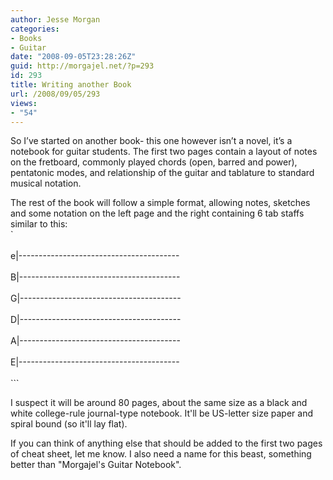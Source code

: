 ```yaml
---
author: Jesse Morgan
categories:
- Books
- Guitar
date: "2008-09-05T23:28:26Z"
guid: http://morgajel.net/?p=293
id: 293
title: Writing another Book
url: /2008/09/05/293
views:
- "54"
---
```


So I’ve started on another book- this one however isn’t a novel, it’s a notebook for guitar students. The first two pages contain a layout of notes on the fretboard, commonly played chords (open, barred and power), pentatonic modes, and relationship of the guitar and tablature to standard musical notation.

The rest of the book will follow a simple format, allowing notes, sketches and some notation on the left page and the right containing 6 tab staffs similar to this:  
`<br></br>e|----------------------------------------<br></br>B|----------------------------------------<br></br>G|----------------------------------------<br></br>D|----------------------------------------<br></br>A|----------------------------------------<br></br>E|----------------------------------------<br></br>```

I suspect it will be around 80 pages, about the same size as a black and white college-rule journal-type notebook. It'll be US-letter size paper and spiral bound (so it'll lay flat).

If you can think of anything else that should be added to the first two pages of cheat sheet, let me know. I also need a name for this beast, something better than "Morgajel's Guitar Notebook".
